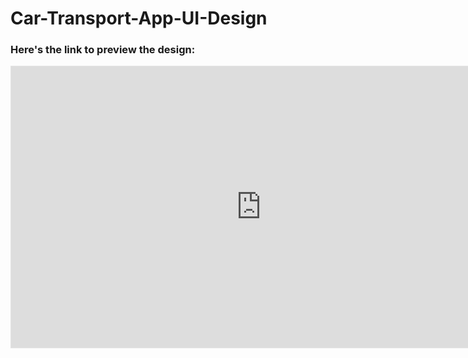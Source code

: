 # Car-Transport-App-UI-Design

### Here's the link to preview the design:

<iframe style="border: 1px solid rgba(0, 0, 0, 0.1);" width="800" height="450" src="https://www.figma.com/embed?embed_host=share&url=https%3A%2F%2Fwww.figma.com%2Ffile%2FtRMQtjb0uORYwbjuGlHcVS%2FCar-Transport-App%3Fnode-id%3D1%253A24" allowfullscreen></iframe>
